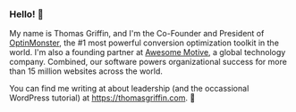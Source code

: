 ### Hello! 👋

My name is Thomas Griffin, and I'm the Co-Founder and President of [OptinMonster](https://optinmonster.com), the #1 most powerful conversion optimization toolkit in the world. I'm also a founding partner at [Awesome Motive](https://awesomemotive.com), a global technology company. Combined, our software powers organizational success for more than 15 million websites across the world.

You can find me writing at about leadership (and the occassional WordPress tutorial) at <a href="https://thomasgriffin.com" title="Thomas Griffin" rel="me">https://thomasgriffin.com</a>. 🚀
